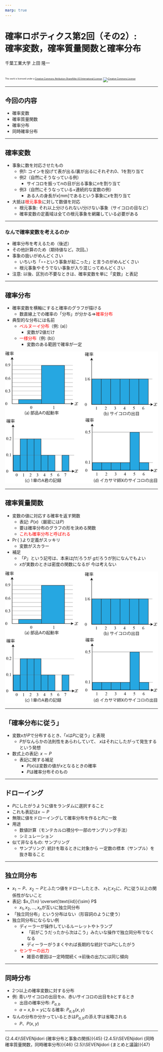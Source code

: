 ```yaml
---
marp: true
---
```


<!-- footer: 確率ロボティクス第2回（その2） -->

# 確率ロボティクス第2回（その2）: <br />確率変数，確率質量関数と確率分布

千葉工業大学 上田 隆一

<br />

<p style="font-size:50%">
This work is licensed under a <a rel="license" href="http://creativecommons.org/licenses/by-sa/4.0/">Creative Commons Attribution-ShareAlike 4.0 International License</a>.
<a rel="license" href="http://creativecommons.org/licenses/by-sa/4.0/">
<img alt="Creative Commons License" style="border-width:0" src="https://i.creativecommons.org/l/by-sa/4.0/88x31.png" /></a>
</p>

---

<!-- paginate: true -->

## 今回の内容

- 確率変数
- 確率質量関数
- 確率分布
- 同時確率分布

---

## 確率変数

- 事象に数を対応させたもの
    - 例1: コインを投げて表が出る/裏が出るにそれぞれ$0$、$1$を割り当て
    - 例2（自然にそうなっている例）
        - サイコロを振って$n$の目が出る事象に$n$を割り当て
    - 例3（自然にそうなっている+連続的な変数の例）
        - ある人の身長が$x$[mm]であるという事象に$x$を割り当て
- 大抵は<span style="color:red">根元事象</span>に対して数値を対応
    - 根元事象: それ以上分けられない/分けない事象（サイコロの目など）
    - 確率変数の定義域は全ての根元事象を網羅している必要がある

---

### なんで確率変数を考えるのか

- 確率分布を考えるため（後述）
- その他計算のため（期待値など。次回。）
- 事象の扱いがめんどくさい
    - いちいち「$\circ\circ$という事象が起こった」と言うのがめんどくさい
    - 根元事象やそうでない事象が入り混じってめんどくさい
- 注意: 以後、区別の不要なときは、確率変数を単に「変数」と表記

---

## 確率分布

- 確率変数を横軸にすると確率のグラフが描ける
    - 数直線上での確率の「分布」が分かる$\Longrightarrow$<span style="color:red">確率分布</span>
- 典型的な分布には名前
    - <span style="color:red">ベルヌーイ分布</span>（例: (a)）
        - 変数が2値だけ
    - <span style="color:red">一様分布</span>（例: (b)）
        - 変数のある範囲で確率が一定

![bg right:50% 90%](./figs/prob_dist.png)

---

## 確率質量関数

- 変数の値に対応する確率を返す関数
    - 表記: $P(x)$（厳密には$P$）
    - 要は確率分布のグラフの形を決める関数
    - <span style="color:red">これも確率分布と呼ばれる</span>
- $\Pr\{$ $\}$より定義がスッキリ
    - 変数がスカラー
- 補足
    - 「$P$」という記号は、本来は$f$だろうが
    $g$だろうが別になんでもよい
    - $x$が実数のときは密度の関数になるが
    今は考えない

![bg right:35% 90%](./figs/prob_dist.png)

---

## 「確率分布に従う」

- 変数$x$が$P$で分布するとき、「$x$は$P$に従う」と表現
    - $P$がなんらかの法則性をあらわしていて、
    $x$はそれにしたがって発生するという発想
- 数式上の表記: $x \sim P$
    - 表記に関する補足
        - $P(x)$は変数の値が$x$となるときの確率
        - $P$は確率分布そのもの

---

## ドローイング

- $P$にしたがうように値をランダムに選択すること
- これも表記は$x \sim P$
- 無限に値をドローイングして確率分布を作ると$P$に一致
- 用途
    - 数値計算（モンテカルロ積分や一部のサンプリング手法）
    - シミュレーション
- 似て非なるもの: サンプリング
    - サンプリング: 統計を取るときに対象から
    一定数の標本（サンプル）を抜き取ること


---

## 独立同分布

- $x_1 \sim P$、$x_2 \sim P$とふたつ値をドローしたとき、
$x_1$と$x_2$に、$P$に従う以上の関係性がないこと
- 表記: $x_{1:n} \overset{\text{iid}}{\sim} P$
    - $x_1, x_2, \dots, x_n$が互いに独立同分布
- 「独立同分布」という分布はない（形容詞のように使う）
- 独立同分布にならない例
    - ディーラーが操作しているルーレットやトランプ
        - 「前がこうだったから次はこう」みたいな操作で独立同分布でなくなる
        - ディーラーがうまくやれば長期的な統計では$P$にしたがう
    - <span style="color:red">センサーの出力</span>
        - 雑音の要因は一定時間続く$\rightarrow$前後の出力には同じ傾向


---

## 同時分布

- 2つ以上の確率変数に対する分布
- 例: 青いサイコロの出目を$a$、赤いサイコロの出目を$b$とするとき
    - 出目の確率分布: $P_{a,b}$
    - $a=x, b=y$になる確率: $P_{a,b}(x,y)$
- なんの分布か分かっているときは$P_{a,b}$の添え字は省略される
    - $P$、$P(x,y)$


---

{2.4.4}\SEVENjidori {確率分布と事象の関係}}{45}
{2.4.5}\SEVENjidori {同時確率質量関数，同時確率分布}}{46}
{2.5}\SEVENjidori {まとめと議論}}{47}


